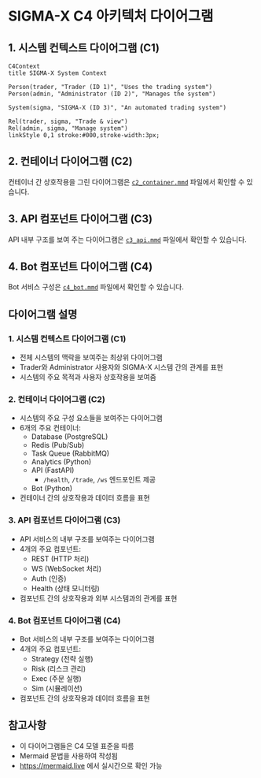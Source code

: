 # SIGMA-X C4 아키텍처 다이어그램

## 1. 시스템 컨텍스트 다이어그램 (C1)

```mermaid
C4Context
title SIGMA-X System Context

Person(trader, "Trader (ID 1)", "Uses the trading system")
Person(admin, "Administrator (ID 2)", "Manages the system")

System(sigma, "SIGMA-X (ID 3)", "An automated trading system")

Rel(trader, sigma, "Trade & view")
Rel(admin, sigma, "Manage system")
linkStyle 0,1 stroke:#000,stroke-width:3px;
```

## 2. 컨테이너 다이어그램 (C2)

컨테이너 간 상호작용을 그린 다이어그램은
[`c2_container.mmd`](c2_container.mmd) 파일에서 확인할 수 있습니다.

## 3. API 컴포넌트 다이어그램 (C3)

API 내부 구조를 보여 주는 다이어그램은
[`c3_api.mmd`](c3_api.mmd) 파일에서 확인할 수 있습니다.

## 4. Bot 컴포넌트 다이어그램 (C4)

Bot 서비스 구성은 [`c4_bot.mmd`](c4_bot.mmd) 파일에서 확인할 수 있습니다.

## 다이어그램 설명

### 1. 시스템 컨텍스트 다이어그램 (C1)
- 전체 시스템의 맥락을 보여주는 최상위 다이어그램
- Trader와 Administrator 사용자와 SIGMA-X 시스템 간의 관계를 표현
- 시스템의 주요 목적과 사용자 상호작용을 보여줌

### 2. 컨테이너 다이어그램 (C2)
- 시스템의 주요 구성 요소들을 보여주는 다이어그램
- 6개의 주요 컨테이너:
  - Database (PostgreSQL)
  - Redis (Pub/Sub)
  - Task Queue (RabbitMQ)
  - Analytics (Python)
  - API (FastAPI)
    - `/health`, `/trade`, `/ws` 엔드포인트 제공
  - Bot (Python)
- 컨테이너 간의 상호작용과 데이터 흐름을 표현

### 3. API 컴포넌트 다이어그램 (C3)
- API 서비스의 내부 구조를 보여주는 다이어그램
- 4개의 주요 컴포넌트:
  - REST (HTTP 처리)
  - WS (WebSocket 처리)
  - Auth (인증)
  - Health (상태 모니터링)
- 컴포넌트 간의 상호작용과 외부 시스템과의 관계를 표현

### 4. Bot 컴포넌트 다이어그램 (C4)
- Bot 서비스의 내부 구조를 보여주는 다이어그램
- 4개의 주요 컴포넌트:
  - Strategy (전략 실행)
  - Risk (리스크 관리)
  - Exec (주문 실행)
  - Sim (시뮬레이션)
- 컴포넌트 간의 상호작용과 데이터 흐름을 표현

## 참고사항
- 이 다이어그램들은 C4 모델 표준을 따름
- Mermaid 문법을 사용하여 작성됨
- https://mermaid.live 에서 실시간으로 확인 가능
